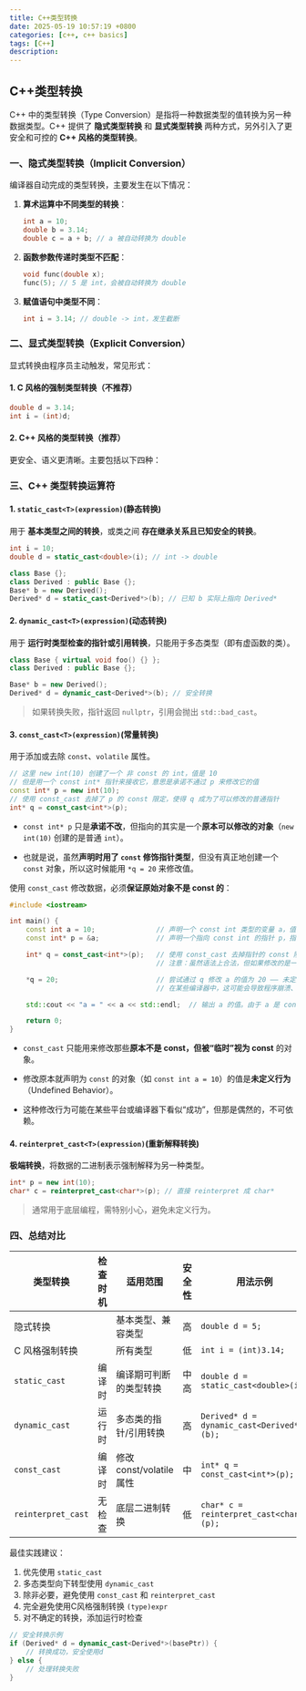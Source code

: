 ```yaml
---
title: C++类型转换
date: 2025-05-19 10:57:19 +0800
categories: [c++, c++ basics]
tags: [C++]
description: 
---
```

## C++类型转换

C++ 中的类型转换（Type Conversion）是指将一种数据类型的值转换为另一种数据类型。C++ 提供了 **隐式类型转换** 和 **显式类型转换** 两种方式，另外引入了更安全和可控的 **C++ 风格的类型转换**。

### 一、隐式类型转换（Implicit Conversion）

编译器自动完成的类型转换，主要发生在以下情况：

1. **算术运算中不同类型的转换**：

   ```cpp
   int a = 10;
   double b = 3.14;
   double c = a + b; // a 被自动转换为 double
   ```

2. **函数参数传递时类型不匹配**：

   ```cpp
   void func(double x);
   func(5); // 5 是 int，会被自动转换为 double
   ```

3. **赋值语句中类型不同**：

   ```cpp
   int i = 3.14; // double -> int，发生截断
   ```

### 二、显式类型转换（Explicit Conversion）

显式转换由程序员主动触发，常见形式：

#### 1. C 风格的强制类型转换（不推荐）

```cpp
double d = 3.14;
int i = (int)d;
```

#### 2. C++ 风格的类型转换（推荐）

更安全、语义更清晰。主要包括以下四种：

### 三、C++ 类型转换运算符

#### 1. `static_cast<T>(expression)`(静态转换)

用于 **基本类型之间的转换**，或类之间 **存在继承关系且已知安全的转换**。

```cpp
int i = 10;
double d = static_cast<double>(i); // int -> double

class Base {};
class Derived : public Base {};
Base* b = new Derived();
Derived* d = static_cast<Derived*>(b); // 已知 b 实际上指向 Derived*
```

#### 2. `dynamic_cast<T>(expression)`(动态转换)

用于 **运行时类型检查的指针或引用转换**，只能用于多态类型（即有虚函数的类）。

```cpp
class Base { virtual void foo() {} };
class Derived : public Base {};

Base* b = new Derived();
Derived* d = dynamic_cast<Derived*>(b); // 安全转换
```

> 如果转换失败，指针返回 `nullptr`，引用会抛出 `std::bad_cast`。

#### 3. `const_cast<T>(expression)`(常量转换)

用于添加或去除 `const`、`volatile` 属性。

```cpp
// 这里 new int(10) 创建了一个 非 const 的 int，值是 10
// 但是用一个 const int* 指针来接收它，意思是承诺不通过 p 来修改它的值
const int* p = new int(10);
// 使用 const_cast 去掉了 p 的 const 限定，使得 q 成为了可以修改的普通指针
int* q = const_cast<int*>(p);
```

- `const int* p` 只是**承诺不改**，但指向的其实是一个**原本可以修改的对象**（`new int(10)` 创建的是普通 `int`）。

- 也就是说，虽然**声明时用了 `const` 修饰指针类型**，但没有真正地创建一个 `const` 对象，所以这时候能用 `*q = 20` 来修改值。

使用 `const_cast` 修改数据，必须**保证原始对象不是 const 的**：

```cpp
#include <iostream>

int main() {
    const int a = 10;               // 声明一个 const int 类型的变量 a，值为 10，不允许修改
    const int* p = &a;              // 声明一个指向 const int 的指针 p，指向 a，表示不能通过 p 修改 a

    int* q = const_cast<int*>(p);   // 使用 const_cast 去掉指针的 const 限定符，将 p 转换为 int* 类型
                                    // 注意：虽然语法上合法，但如果修改的是一个真正的 const 对象（比如 a），则行为是未定义的！

    *q = 20;                        // 尝试通过 q 修改 a 的值为 20 —— 未定义行为！
                                    // 在某些编译器中，这可能会导致程序崩溃、数据不变、或其他不可预测的结果

    std::cout << "a = " << a << std::endl;  // 输出 a 的值。由于 a 是 const，编译器可能将它优化为常量值输出，结果仍为 10

    return 0;
}
```

- `const_cast` 只能用来修改那些**原本不是 const，但被“临时”视为 const** 的对象。

- 修改原本就声明为 `const` 的对象（如 `const int a = 10`）的值是**未定义行为**（Undefined Behavior）。

- 这种修改行为可能在某些平台或编译器下看似“成功”，但那是偶然的，不可依赖。

#### 4. `reinterpret_cast<T>(expression)`(重新解释转换)

**极端转换**，将数据的二进制表示强制解释为另一种类型。

```cpp
int* p = new int(10);
char* c = reinterpret_cast<char*>(p); // 直接 reinterpret 成 char*
```

> 通常用于底层编程，需特别小心，避免未定义行为。

### 四、总结对比

| 类型转换           | 检查时机 | 适用范围                 | 安全性 | 用法示例                                  |
| ------------------ | -------- | ------------------------ | ------ | ----------------------------------------- |
| 隐式转换           |          | 基本类型、兼容类型       | 高     | `double d = 5;`                           |
| C 风格强制转换     |          | 所有类型                 | 低     | `int i = (int)3.14;`                      |
| `static_cast`      | 编译时   | 编译期可判断的类型转换   | 中高   | `double d = static_cast<double>(i);`      |
| `dynamic_cast`     | 运行时   | 多态类的指针/引用转换    | 高     | `Derived* d = dynamic_cast<Derived*>(b);` |
| `const_cast`       | 编译时   | 修改 const/volatile 属性 | 中     | `int* q = const_cast<int*>(p);`           |
| `reinterpret_cast` | 无检查   | 底层二进制转换           | 低     | `char* c = reinterpret_cast<char*>(p);`   |

最佳实践建议：

1. 优先使用 `static_cast`
2. 多态类型向下转型使用 `dynamic_cast`
3. 除非必要，避免使用 `const_cast` 和 `reinterpret_cast`
4. 完全避免使用C风格强制转换 `(type)expr`
5. 对不确定的转换，添加运行时检查

```cpp
// 安全转换示例
if (Derived* d = dynamic_cast<Derived*>(basePtr)) {
    // 转换成功，安全使用d
} else {
    // 处理转换失败
}
```
